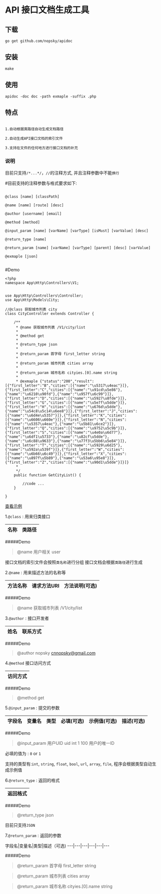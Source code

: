 # API 接口文档生成工具

## 下载

```
go get github.com/nopsky/apidoc
```

## 安装
```	
make
```

## 使用

```
apidoc -doc doc -path exmaple -suffix .php
```

## 特点
```

1.自动根据类路径自动生成文档路径

2.自动生成API接口文档的索引文件

3.支持在文件的任何地方进行接口文档的补充

```

### 说明


目前只支持`/*...*/`，`//`的注释方式, 并且注释参数中不能`换行`


#目前支持的注释参数与格式要求如下:

```

@class [name] [classPath]

@name [name] [route] [desc]

@author [username] [email]

@method [method]
	
@input_param [name] [varName] [varType] [isMust] [varValue] [desc]

@return_type [name]

@return_param [name] [varName] [varType] [parent] [desc] [varValue]

@exmaple [json]
	
```

#Demo

```
<?php
namespace App\Http\Controllers\V1;


use App\Http\Controllers\Controller;
use App\Http\Models\City;

//@class 获取城市列表 city
class CityController extends Controller {

	/**
	 * @name 获取城市列表 /V1/city/list
	 *
	 * @method get
	 *
	 * @return_type json
	 *
	 * @return_param 首字母 first_letter string
	 *
	 * @return_param 城市列表 cities array
	 *
	 * @return_param 城市名称 cityies.[0].name string
	 *
	 * @exmaple {"status":"200","result":[{"first_letter":"B","cities":[{"name":"\u5317\u4eac"}]},{"first_letter":"C","cities":[{"name":"\u91cd\u5e86"},{"name":"\u6210\u90fd"},{"name":"\u957f\u6c99"}]},{"first_letter":"D","cities":[{"name":"\u5927\u8fde"}]},{"first_letter":"G","cities":[{"name":"\u5e7f\u5dde"}]},{"first_letter":"H","cities":[{"name":"\u676d\u5dde"},{"name":"\u54c8\u5c14\u6ee8"}]},{"first_letter":"J","cities":[{"name":"\u6d4e\u5357"}]},{"first_letter":"K","cities":[{"name":"\u6606\u660e"}]},{"first_letter":"N","cities":[{"name":"\u5357\u4eac"},{"name":"\u5b81\u6ce2"}]},{"first_letter":"Q","cities":[{"name":"\u9752\u5c9b"}]},{"first_letter":"S","cities":[{"name":"\u4e0a\u6d77"},{"name":"\u6df1\u5733"},{"name":"\u82cf\u5dde"},{"name":"\u6c88\u9633"},{"name":"\u77f3\u5bb6\u5e84"}]},{"first_letter":"T","cities":[{"name":"\u5929\u6d25"},{"name":"\u592a\u539f"}]},{"first_letter":"W","cities":[{"name":"\u6b66\u6c49"}]},{"first_letter":"X","cities":[{"name":"\u897f\u5b89"},{"name":"\u53a6\u95e8"}]},{"first_letter":"Z","cities":[{"name":"\u90d1\u5dde"}]}]}
	 *
	 */
	public function GetCityList() {

		//code ...
	}

}

```

[查看示例](doc/index.md)

1.`@class` : 用来归类接口

名称|类路径
---|---

#####Demo
> 
> @name 用户相关 user

接口文档的索引文件会按照`类名称`进行分组
接口文档会根据`类路径`进行生成

2.`@name` : 用来描述方法的名称等

方法名称|请求方法URI|方法说明(可选)
---|---|---

#####Demo
> 
> @name 获取城市列表 /V1/city/list
	

3.`@author` : 接口开发者

姓名 | 联系方式
--- | ---
#####Demo
> @author nopsky cnnopsky@gmail.com

4.`@method` 接口访问方式

| 访问方式 |
| --- |
#####Demo
> @method get

5.`@input_param` : 提交的参数

字段名|变量名|类型|必填(可选)|示例值(可选)|描述(可选)
---|---|---|---|---|---
#####Demo
> @input_param 用户UID uid int 1 100 用户的唯一ID

必填的值为 : `0` or `1`

支持的类型有:`int`, `string`, `float`, `bool`, `url`, `array`, `file`, 程序会根据类型自动生成示例值

6.`@return_type` : 返回的格式

|返回格式|
|---|
#####Demo
> @return_type json

目前只支持`JSON`

7.`@return_param` : 返回的参数

字段名|变量名|类型|描述（可选)
---|---|---|---|---|---

#####Demo
> @return\_param 首字母 first_letter string

> @return\_param 城市列表 cities array

> @return\_param 城市名称 cityies.[0].name string
